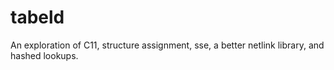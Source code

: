 # tabeld

An exploration of C11, structure assignment, sse, a better netlink
library, and hashed lookups.



